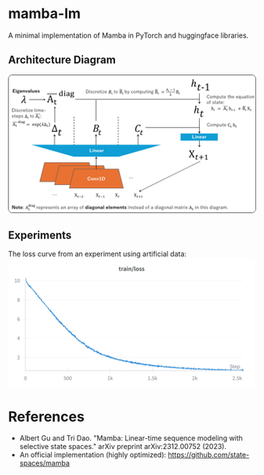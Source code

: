# mamba-lm
A minimal implementation of Mamba in PyTorch and huggingface libraries.

## Architecture Diagram
<img src="images/architecture_overview.png" alt="architecture" style="border: 1px solid #333; border-radius: 8px;" />

## Experiments
The loss curve from an experiment using artificial data:
![loss curve](images/loss_v1.png)

# References

* Albert Gu and Tri Dao. "Mamba: Linear-time sequence modeling with selective state spaces." arXiv preprint arXiv:2312.00752 (2023).
* An official implementation (highly optimized): https://github.com/state-spaces/mamba
